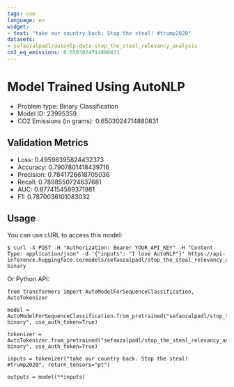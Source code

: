 ```yaml
---
tags: coe
language: en
widget:
- text: "take our country back. Stop the steal! #trump2020"
datasets:
- sefaozalpadl/autonlp-data-stop_the_steal_relevancy_analysis
co2_eq_emissions: 0.6503024714880831
---
```


# Model Trained Using AutoNLP

- Problem type: Binary Classification
- Model ID: 23995359
- CO2 Emissions (in grams): 0.6503024714880831

## Validation Metrics

- Loss: 0.49598395824432373
- Accuracy: 0.7907801418439716
- Precision: 0.7841726618705036
- Recall: 0.7898550724637681
- AUC: 0.8774154589371981
- F1: 0.7870036101083032

## Usage

You can use cURL to access this model:

```
$ curl -X POST -H "Authorization: Bearer YOUR_API_KEY" -H "Content-Type: application/json" -d '{"inputs": "I love AutoNLP"}' https://api-inference.huggingface.co/models/sefaozalpadl/stop_the_steal_relevancy_analysis-binary
```

Or Python API:

```
from transformers import AutoModelForSequenceClassification, AutoTokenizer

model = AutoModelForSequenceClassification.from_pretrained("sefaozalpadl/stop_the_steal_relevancy_analysis-binary", use_auth_token=True)

tokenizer = AutoTokenizer.from_pretrained("sefaozalpadl/stop_the_steal_relevancy_analysis-binary", use_auth_token=True)

inputs = tokenizer("take our country back. Stop the steal! #trump2020", return_tensors="pt")

outputs = model(**inputs)
```